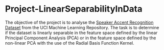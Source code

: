 # Project-LinearSeparabilityInData
The objective of the project is to analyse the [Speaker Accent Recognition Dataset](https://archive.ics.uci.edu/ml/datasets.php?format=&task=&att=num&area=soc&numAtt=&numIns=&type=mvar&sort=typeUp&view=list) from the UCI Machine Learning Repository. The task is to determine if the dataset is linearly separable in the feature space defined by the linear Principal Component Analysis (PCA) or in the feature space defined by the non-linear PCA with the use of the Radial Basis Function Kernel.
